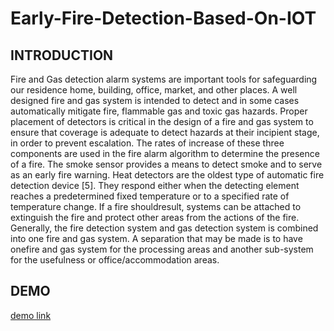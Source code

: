 # Early-Fire-Detection-Based-On-IOT
## INTRODUCTION
Fire and Gas detection alarm systems are important tools for safeguarding our 
residence home, building, office, market, and other places. A well designed fire 
and gas system is intended to detect and in some cases automatically mitigate fire, 
flammable gas and toxic gas hazards. Proper placement of detectors is critical in 
the design of a fire and gas system to ensure that coverage is adequate to detect 
hazards at their incipient stage, in order to prevent escalation. The rates of 
increase of these three components are used in the fire alarm algorithm to 
determine the presence of a fire. The smoke sensor provides a means to detect 
smoke and to serve as an early fire warning. Heat detectors are the oldest type of 
automatic fire detection device [5]. They respond either when the detecting 
element reaches a predetermined fixed temperature or to a specified rate of 
temperature change. If a fire shouldresult, systems can be attached to extinguish 
the fire and protect other areas from the actions of the fire. Generally, the fire 
detection system and gas detection system is combined into one fire and gas 
system. A separation that may be made is to have onefire and gas system for the 
processing areas and another sub-system for the usefulness or 
office/accommodation areas.
## DEMO
[demo link](https://youtu.be/xOaJTl239FE)
